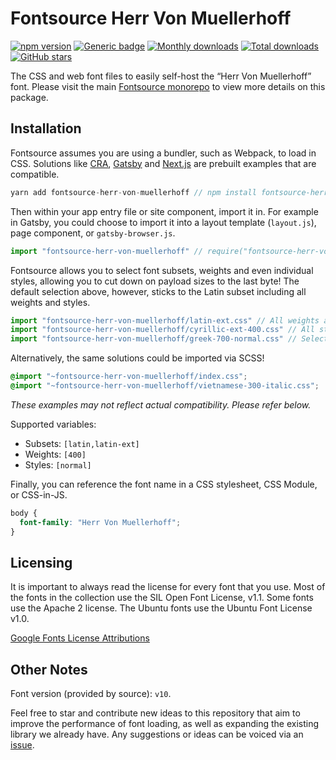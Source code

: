 # Fontsource Herr Von Muellerhoff

[![npm version](https://badge.fury.io/js/fontsource-herr-von-muellerhoff.svg)](https://www.npmjs.com/package/fontsource-herr-von-muellerhoff) [![Generic badge](https://img.shields.io/badge/fontsource-passing-brightgreen)](https://github.com/DecliningLotus/fontsource) [![Monthly downloads](https://badgen.net/npm/dm/fontsource-herr-von-muellerhoff)](https://github.com/DecliningLotus/fontsource) [![Total downloads](https://badgen.net/npm/dt/fontsource-herr-von-muellerhoff)](https://github.com/DecliningLotus/fontsource) [![GitHub stars](https://img.shields.io/github/stars/DecliningLotus/fontsource.svg?style=social&label=Star)](https://GitHub.com/DecliningLotus/fontsource/stargazers/)

The CSS and web font files to easily self-host the “Herr Von Muellerhoff” font. Please visit the main [Fontsource monorepo](https://github.com/DecliningLotus/fontsource) to view more details on this package.

## Installation

Fontsource assumes you are using a bundler, such as Webpack, to load in CSS. Solutions like [CRA](https://create-react-app.dev/), [Gatsby](https://www.gatsbyjs.org/) and [Next.js](https://nextjs.org/) are prebuilt examples that are compatible.

```javascript
yarn add fontsource-herr-von-muellerhoff // npm install fontsource-herr-von-muellerhoff
```

Then within your app entry file or site component, import it in. For example in Gatsby, you could choose to import it into a layout template (`layout.js`), page component, or `gatsby-browser.js`.

```javascript
import "fontsource-herr-von-muellerhoff" // require("fontsource-herr-von-muellerhoff")
```

Fontsource allows you to select font subsets, weights and even individual styles, allowing you to cut down on payload sizes to the last byte! The default selection above, however, sticks to the Latin subset including all weights and styles.

```javascript
import "fontsource-herr-von-muellerhoff/latin-ext.css" // All weights and styles included.
import "fontsource-herr-von-muellerhoff/cyrillic-ext-400.css" // All styles included.
import "fontsource-herr-von-muellerhoff/greek-700-normal.css" // Select either normal or italic.
```

Alternatively, the same solutions could be imported via SCSS!

```scss
@import "~fontsource-herr-von-muellerhoff/index.css";
@import "~fontsource-herr-von-muellerhoff/vietnamese-300-italic.css";
```

_These examples may not reflect actual compatibility. Please refer below._

Supported variables:

- Subsets: `[latin,latin-ext]`
- Weights: `[400]`
- Styles: `[normal]`

Finally, you can reference the font name in a CSS stylesheet, CSS Module, or CSS-in-JS.

```css
body {
  font-family: "Herr Von Muellerhoff";
}
```

## Licensing

It is important to always read the license for every font that you use.
Most of the fonts in the collection use the SIL Open Font License, v1.1. Some fonts use the Apache 2 license. The Ubuntu fonts use the Ubuntu Font License v1.0.

[Google Fonts License Attributions](https://fonts.google.com/attribution)

## Other Notes

Font version (provided by source): `v10`.

Feel free to star and contribute new ideas to this repository that aim to improve the performance of font loading, as well as expanding the existing library we already have. Any suggestions or ideas can be voiced via an [issue](https://github.com/DecliningLotus/fontsource/issues).
